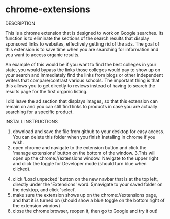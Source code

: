 # chrome-extensions

DESCRIPTION

This is a chrome extension that is designed to work on Google searches. Its function is to eliminate the sections of the search results that display sponsored links to websites, effectively getting rid of the ads. The goal of this extension is to save time when you are searching for information and you want to access organic results.

An example of this would be if you want to find the best colleges in your state, you would bypass the links those colleges would pay to show up on your search and immediately find the links from blogs or other independent writers that compare/contrast various schools. The important thing is that this allows you to get directly to reviews instead of having to search the results page for the first organic listing.

I did leave the ad section that displays images, so that this extension can remain on and you can still find links to products in case you are actually searching for a specific product.

INSTALL INSTRUCTIONS

1. download and save the file from github to your desktop for easy access. You can delete this folder when you finish installing in chrome if you wish.
2. open chrome and navigate to the extension button and click the 'manage extensions' button on the bottom of the window.
   3.This will open up the chrome://extensions window. Navigate to the upper right and click the toggle for Developer mode (should turn blue when clicked).

4) click 'Load unpacked' button on the new navbar that is at the top left, directly under the 'Extensions' word.
   5)navigate to your saved folder on the desktop, and click 'select'.
5) make sure the extension shows up on the chrome://extensions page, and that it is turned on (should show a blue toggle on the bottom right of the extension window)
6) close the chrome browser, reopen it, then go to Google and try it out!
